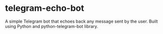 # telegram-echo-bot
A simple Telegram bot that echoes back any message sent by the user. Built using Python and python-telegram-bot library.
